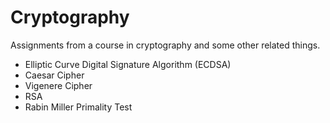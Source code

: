 # Cryptography

Assignments from a course in cryptography and some other related things.

 - Elliptic Curve Digital Signature Algorithm (ECDSA)
 - Caesar Cipher
 - Vigenere Cipher
 - RSA
 - Rabin Miller Primality Test
 
